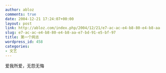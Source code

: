 ```yaml
---
author: abloz
comments: true
date: 2004-12-21 17:24:07+00:00
layout: post
link: http://abloz.com/index.php/2004/12/21/e7-ac-ac-e4-b8-80-e4-b8-aa-e7-bd-91-e5-bf-97/
slug: e7-ac-ac-e4-b8-80-e4-b8-aa-e7-bd-91-e5-bf-97
title: 第一个网志
wordpress_id: 458
categories:
- 文艺
---
```


爱我所爱，无怨无悔

 
